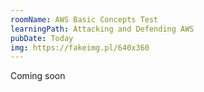 ```yaml
---
roomName: AWS Basic Concepts Test
learningPath: Attacking and Defending AWS
pubDate: Today
img: https://fakeimg.pl/640x360
---
```


Coming soon
